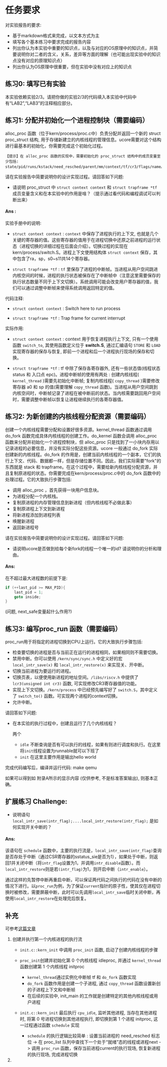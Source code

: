 # 任务要求

对实验报告的要求:

* 基于markdown格式来完成，以文本方式为主
* 填写各个基本练习中要求完成的报告内容
* 列出你认为本实验中重要的知识点，以及与对应的OS原理中的知识点，并简要说明你对二者的含义，关系，差异等方面的理解（也可能出现实验中的知识点没有对应的原理知识点）
* 列出你认为OS原理中很重要，但在实验中没有对应上的知识点

## 练习0: 填写已有实验

本实验依赖实验2/3。请把你做的实验2/3的代码填入本实验中代码中有“LAB2”,“LAB3”的注释相应部分。

## 练习1: 分配并初始化一个进程控制块（需要编码）

alloc_proc 函数（位于kern/process/proc.c中）负责分配并返回一个新的 struct proc_struct 结构, 用于存储新建立的内核线程的管理信息。ucore需要对这个结构进行最基本的初始化，你需要完成这个初始化过程。

    【提示】在 alloc_proc 函数的实现中，需要初始化的 proc_struct 结构中的成员变量至少包括: state/pid/runs/kstack/need_resched/parent/mm/context/tf/cr3/flags/name。

请在实验报告中简要说明你的设计实现过程。请回答如下问题: 

* 请说明 proc_struct 中 `struct context context` 和 `struct trapframe *tf` 成员变量含义和在本实验中的作用是啥？（提示通过看代码和编程调试可以判断出来）

#### Ans :

实验手册中的说明:

* `struct context context` : `context` 中保存了进程执行的上下文, 也就是几个关键的寄存器的值。这些寄存器的值用于在进程切换中还原之前进程的运行状态（进程切换的详细过程在后面会介绍）。切换过程的实现在kern/process/switch.S。进程上下文使用结构体 `struct context` 保存，其中包含了ra，sp，s0~s11共14个寄存器。

* `struct trapframe *tf` : `tf` 里保存了进程的中断帧。当进程从用户空间跳进内核空间的时候，进程的执行状态被保存在了中断帧中（注意这里需要保存的执行状态数量不同于上下文切换）。系统调用可能会改变用户寄存器的值，我们可以通过调整中断帧来使得系统调用返回特定的值。

代码注释:

* `struct context context` : Switch here to run process

* `struct trapframe *tf` : Trap frame for current interrupt

实际作用:

* `struct context context` : context 用于恢复进程执行上下文, 只有一个使用函数 `switch_to`, 其使用函数定义位于 **switch.S**, 通过汇编语句 `STORE` 和 `LOAD` 实现寄存器的保存与恢复, 即前一个进程和后一个进程执行现场的保存和切换。

* `struct trapframe *tf` : tf 中除了保存各寄存器外, 还有一些状态值(线程状态 status 和 入口点 epc)。进程中断帧的使用有两处 : 创建内核线程( `kernel_thread` )需要先初始化中断帧; 复制内核线程( `copy_thread` )需要修改寄存器 a0 和 sp 的值(需要理解 `copy_thread` 函数)。当进程从用户空间跳到内核空间时，中断帧记录了进程在被中断前的状态。当内核需要跳回用户空间时，需要调整中断帧以恢复让进程继续执行的各寄存器值。

## 练习2: 为新创建的内核线程分配资源（需要编码）

创建一个内核线程需要分配和设置好很多资源。kernel_thread 函数通过调用 do_fork 函数完成具体内核线程的创建工作。do_kernel 函数会调用 alloc_proc 函数来分配并初始化一个进程控制块，但 alloc_proc 只是找到了一小块内存用以记录进程的必要信息，并没有实际分配这些资源。ucore 一般通过 do_fork 实际创建新的内核线程。do_fork 的作用是，创建当前内核线程的一个副本，它们的执行上下文、代码、数据都一样，但是存储位置不同。因此，我们实际需要"fork"的东西就是 stack 和 trapframe。在这个过程中，需要给新内核线程分配资源，并且复制原进程的状态。你需要完成在kern/process/proc.c中的 do_fork 函数中的处理过程。它的大致执行步骤包括: 

* 调用 alloc_proc ，首先获得一块用户信息块。
* 为进程分配一个内核栈。
* 复制原进程的内存管理信息到新进程（但内核线程不必做此事）
* 复制原进程上下文到新进程
* 将新进程添加到进程列表
* 唤醒新进程
* 返回新进程号

请在实验报告中简要说明你的设计实现过程。请回答如下问题: 

* 请说明ucore是否做到给每个新fork的线程一个唯一的id? 请说明你的分析和理由。

#### Ans:

在不超过最大进程数的前提下是:

```c
if (++last_pid >= MAX_PID){
    last_pid = 1;
    goto inside;
}
```

(问题, next_safe变量起什么作用?)



## 练习3: 编写proc_run 函数（需要编码）

proc_run用于将指定的进程切换到CPU上运行。它的大致执行步骤包括: 

* 检查要切换的进程是否与当前正在运行的进程相同，如果相同则不需要切换。
* 禁用中断。你可以使用 `/kern/sync/sync.h` 中定义好的宏 `local_intr_save(x)` 和 `local_intr_restore(x)` 来实现关、开中断。
* 切换当前进程为要运行的进程。
* 切换页表，以便使用新进程的地址空间。`/libs/riscv.h` 中提供了 `lcr3(unsigned int cr3)` 函数, 可实现修改CR3寄存器值的功能。
* 实现上下文切换。`/kern/process` 中已经预先编写好了 `switch.S`，其中定义了 `switch_to()` 函数。可实现两个进程的context切换。
* 允许中断。

请回答如下问题: 

* 在本实验的执行过程中，创建且运行了几个内核线程？

    两个
    * `idle` 不断查询是否有可以执行的线程，如果有则进行调度和执行。在这里将`init`线程设置为runnable就可以下班了
    * `init` 在这里主要作用是输出hello world

完成代码编写后，编译并运行代码: make qemu

如果可以得到如 附录A所示的显示内容 (仅供参考, 不是标准答案输出), 则基本正确。

## 扩展练习 Challenge: 

* 说明语句 `local_intr_save(intr_flag);....local_intr_restore(intr_flag);` 是如何实现开关中断的？

#### Ans:

该语句在 `schedule` 函数中，主要的执行流是，`local_intr_save(intr_flag)`查询是否存处于中断（通过CSR寄存器的sstatus_sie是否为1），如果处于中断，则返回1并关闭中断（将`intr_flag`设置为1，并调用`intr_disable`函数）。而`local_intr_restore`则是若`(intr_flag)`为1，则开启中断（`intr_enable`）。

通过这样的先暂停中断再重启中断，可以保证两代码之间执行的代码在没有中断的情况下进行。以`proc_run`为例，为了保证`current`指针的原子性，使其仅在进程切换时被修改，需要屏蔽中断，此时可以先调用`local_intr_save`临时关闭中断，再使用`local_intr_restore`在处理完后恢复。

## 补充

可参考[这篇文章](https://zhuanlan.zhihu.com/p/541502926)

1. 创建并执行第一个内核进程的执行流
    
    * `init.c::kern_init` 中调用 `proc_init` 函数, 启动了创建内核线程的步骤
    * `proc_init`创建并初始化第 0 个内核线程 idleproc, 并通过 `kernel_thread` 函数创建第 1 个内核线程 initproc
        
        * `kernel_thread`通过实例化中断帧 tf 和 `do_fork` 函数实现
        * `do_fork` 函数作用是创建一个子进程, 通过 `copy_thread` 函数设置新创的子进程上下文和中断帧
        * 在后续的实验中, init_main 的工作就是创建特定的其他内核线程或用户进程
    * `init.c::kern_init` 最后执行 `cpu_idle`, 监听其他进程, 当存在其他进程时, 将第 0 号进程切换到其他进程执行, 即切换到第 1 个进程 initproc, 这一过程通过函数 `schedule` 实现
        * `schedule` 的执行逻辑比较简单 : 设置当前进程的 need_resched 标志位 -> 在 proc_list 队列中查找下一个处于“就绪”态的线程或进程next -> 调用 `proc_run` 函数，保存当前进程current的执行现场, 恢复新进程的执行现场, 完成进程切换

2. 